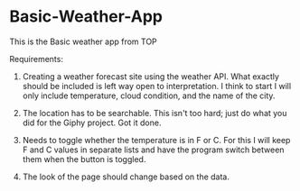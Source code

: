 # Basic-Weather-App
This is the Basic weather app from TOP

Requirements: 

1. Creating a weather forecast site using the weather API. What exactly should be included is left way open to interpretation. I think to start I will only include temperature, cloud condition, and the name of the city. 

2. The location has to be searchable. This isn't too hard; just do what you did for the Giphy project. Got it done.

3. Needs to toggle whether the temperature is in F or C. For this I will keep F and C values in separate lists and have the program switch between them when the button is toggled.

4. The look of the page should change based on the data.
